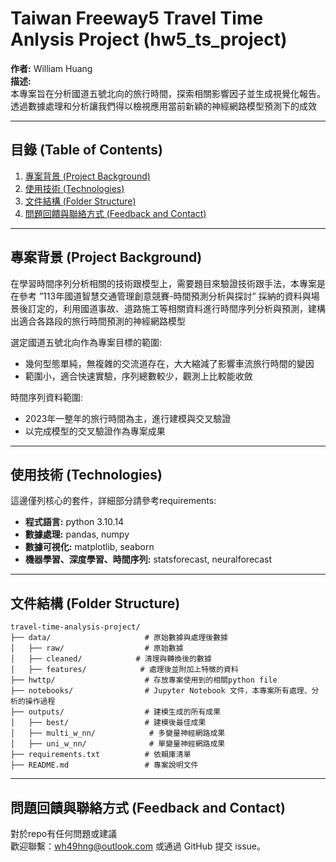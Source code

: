 # Taiwan Freeway5 Travel Time Anlysis Project (hw5_ts_project)

**作者:** William Huang   
**描述:**  
本專案旨在分析國道五號北向的旅行時間，探索相關影響因子並生成視覺化報告。透過數據處理和分析讓我們得以檢視應用當前新穎的神經網路模型預測下的成效

---

## 目錄 (Table of Contents)

1. [專案背景 (Project Background)](#專案背景-project-background)
2. [使用技術 (Technologies)](#使用技術-technologies)
3. [文件結構 (Folder Structure)](#文件結構-folder-structure)
4. [問題回饋與聯絡方式 (Feedback and Contact)](#聯絡方式-contact)

---

## 專案背景 (Project Background)

在學習時間序列分析相關的技術跟模型上，需要題目來驗證技術跟手法，本專案是在參考 ”113年國道智慧交通管理創意競賽-時間預測分析與探討” 採納的資料與場景後訂定的，利用國道事故、道路施工等相關資料進行時間序列分析與預測，建構出適合各路段的旅行時間預測的神經網路模型  

選定國道五號北向作為專案目標的範圍:
- 幾何型態單純，無複雜的交流道存在，大大縮減了影響車流旅行時間的變因  
- 範圍小，適合快速實驗，序列總數較少，觀測上比較能收斂  

時間序列資料範圍:

- 2023年一整年的旅行時間為主，進行建模與交叉驗證
- 以完成模型的交叉驗證作為專案成果

---

## 使用技術 (Technologies)
這邊僅列核心的套件，詳細部分請參考requirements:
- **程式語言:** python 3.10.14
- **數據處理:** pandas, numpy
- **數據可視化:** matplotlib, seaborn
- **機器學習、深度學習、時間序列:** statsforecast, neuralforecast

---

## 文件結構 (Folder Structure)

```plaintext
travel-time-analysis-project/
├── data/                     # 原始數據與處理後數據
│   ├── raw/                  # 原始數據
│   ├── cleaned/            # 清理與轉換後的數據
│   ├── features/            # 處理後並附加上特徵的資料
├── hwttp/                    # 存放專案使用到的相關python file
├── notebooks/                # Jupyter Notebook 文件，本專案所有處理、分析的操作過程
├── outputs/                  # 建模生成的所有成果
│   ├── best/                 # 建模後最佳成果
│   ├── multi_w_nn/            # 多變量神經網路成果
│   ├── uni_w_nn/              # 單變量神經網路成果
├── requirements.txt          # 依賴庫清單
├── README.md                 # 專案說明文件
```

---

## 問題回饋與聯絡方式 (Feedback and Contact)
對於repo有任何問題或建議  
歡迎聯繫：wh49hng@outlook.com 或通過 GitHub 提交 issue。

